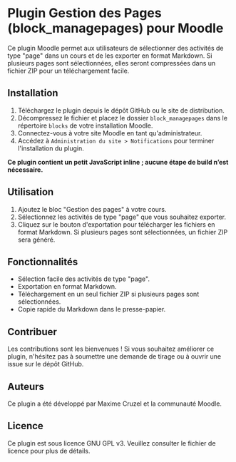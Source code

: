 # Plugin Gestion des Pages (block_managepages) pour Moodle

Ce plugin Moodle permet aux utilisateurs de sélectionner des activités de type "page" dans un cours et de les exporter en format Markdown. Si plusieurs pages sont sélectionnées, elles seront compressées dans un fichier ZIP pour un téléchargement facile.

## Installation

1. Téléchargez le plugin depuis le dépôt GitHub ou le site de distribution.
2. Décompressez le fichier et placez le dossier `block_managepages` dans le répertoire `blocks` de votre installation Moodle.
3. Connectez-vous à votre site Moodle en tant qu'administrateur.
4. Accédez à `Administration du site > Notifications` pour terminer l'installation du plugin.

**Ce plugin contient un petit JavaScript inline ; aucune étape de build n’est nécessaire.**

## Utilisation

1. Ajoutez le bloc "Gestion des pages" à votre cours.
2. Sélectionnez les activités de type "page" que vous souhaitez exporter.
3. Cliquez sur le bouton d'exportation pour télécharger les fichiers en format Markdown. Si plusieurs pages sont sélectionnées, un fichier ZIP sera généré.

## Fonctionnalités

- Sélection facile des activités de type "page".
- Exportation en format Markdown.
- Téléchargement en un seul fichier ZIP si plusieurs pages sont sélectionnées.
- Copie rapide du Markdown dans le presse-papier.

## Contribuer

Les contributions sont les bienvenues ! Si vous souhaitez améliorer ce plugin, n'hésitez pas à soumettre une demande de tirage ou à ouvrir une issue sur le dépôt GitHub.

## Auteurs

Ce plugin a été développé par Maxime Cruzel et la communauté Moodle.

## Licence

Ce plugin est sous licence GNU GPL v3. Veuillez consulter le fichier de licence pour plus de détails.
